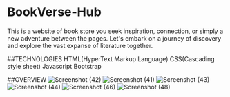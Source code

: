 # BookVerse-Hub
This is a website of book store you seek inspiration, connection, or simply a new adventure between the pages.
Let's embark on a journey of discovery and explore the vast expanse of literature together.

##TECHNOLOGIES
HTML(HyperText Markup Language)
CSS(Cascading style sheet)
Javascript
Bootstrap

##OVERVIEW
![Screenshot (42)](https://github.com/R-kavi/BookVerse-Hub/assets/129202364/f253e5e2-0180-416b-81cd-96ea8cdce5b7)
![Screenshot (41)](https://github.com/R-kavi/BookVerse-Hub/assets/129202364/41b61940-9a28-4966-8a9e-d7b971ad6907)
![Screenshot (43)](https://github.com/R-kavi/BookVerse-Hub/assets/129202364/8c50b385-e021-4cc9-b51a-55d00c72fc7e)
![Screenshot (44)](https://github.com/R-kavi/BookVerse-Hub/assets/129202364/5ca638c9-5339-419e-86eb-8d75ca64f556)
![Screenshot (46)](https://github.com/R-kavi/BookVerse-Hub/assets/129202364/38716631-ece1-40d5-8fd0-15879cd1045c)
![Screenshot (48)](https://github.com/R-kavi/BookVerse-Hub/assets/129202364/9730a64b-bd17-4989-84f4-fb4cee6079c3)
